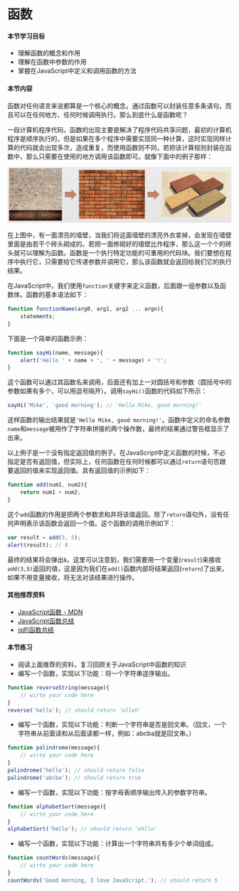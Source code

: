 # 函数

#### 本节学习目标
* 理解函数的概念和作用
* 理解在函数中参数的作用
* 掌握在JavaScript中定义和调用函数的方法

#### 本节内容
函数对任何语言来说都算是一个核心的概念。通过函数可以封装任意多条语句，而且可以在任何地方、任何时候调用执行。那么到底什么是函数呢？

一段计算机程序代码，函数的出现主要是解决了程序代码共享问题，最初的计算机程序是顺序执行的，但是如果在多个程序中需要实现同一种计算，这时实现同样计算的代码就会出现多次，造成重复，而使用函数则不同，若把该计算规则封装在函数中，那么只需要在使用的地方调用该函数即可。就像下面中的例子那样：

![](/assets/function.png)

在上图中，有一面漂亮的墙壁，当我们将这面墙壁的漂亮外衣拿掉，会发现在墙壁里面是由若干个砖头砌成的。若把一面修砌好的墙壁比作程序，那么这一个个的砖头就可以理解为函数。函数是一个执行特定功能的可重用的代码块。我们要想在程序中执行它，只需要给它传递参数并调用它，那么该函数就会返回给我们它的执行结果。

在JavaScript中，我们使用`function`关键字来定义函数，后面跟一组参数以及函数体。函数的基本语法如下：
```JavaScript
function functionName(arg0, arg1, arg2 ... argn){
    statements;
}
```
下面是一个简单的函数示例：
```JavaScript
function sayHi(name, message){
    alert('Hello ' + name + ', ' + message) + '!';
}
```
这个函数可以通过其函数名来调用，后面还有加上一对圆括号和参数（圆括号中的参数如果有多个，可以用逗号隔开）。调用`sayHi()`函数的代码如下所示：
```JavaScript
sayHi('Mike', 'good morning'); // 'Hello Mike, good morning!'
```
这样函数的输出结果就是`'Hello Mike, good morning!'`。函数中定义的命名参数`name`和`message`被用作了字符串拼接的两个操作数，最终的结果通过警告框显示了出来。

以上例子是一个没有指定返回值的例子。在JavaScript中定义函数的时候，不必指定是否有返回值，但实际上，任何函数在任何时候都可以通过`return`语句否跟要返回的值来实现返回值。具有返回值的示例如下：
```JavaScript
function add(num1, num2){
    return num1 + num2;
}
```
这个`add`函数的作用是把两个参数求和并将该值返回。除了`return`语句外，没有任何声明表示该函数会返回一个值。这个函数的调用示例如下：
```JavaScript
var result = add(3, 5);
alert(result); // 8
```
最终的结果将会弹出`8`。这里可以注意到，我们需要用一个变量(`result`)来接收`add(3,5)`返回的值，这是因为我们在`add()`函数内部将结果返回(`return`)了出来，如果不用变量接收，将无法对该结果进行操作。

#### 其他推荐资料
* [JavaScript函数 - MDN](https://developer.mozilla.org/zh-CN/docs/Web/JavaScript/Reference/Global_Objects/Function)
* [JavaScript函数总结](http://www.qeefee.com/js/javascript-function-summary)
* [js的函数总结](http://www.jianshu.com/p/421f158fbbb4?utm_campaign=maleskine&utm_content=note&utm_medium=seo_notes&utm_source=recommendation)

#### 本节练习
* 阅读上面推荐的资料，复习回顾关于JavaScript中函数的知识
* 编写一个函数，实现以下功能：将一个字符串逆序输出。
```JavaScript
function reverseString(message){
    // wirte your code here
}
reverse('hello'); // should return 'olleh'
```
* 编写一个函数，实现以下功能：判断一个字符串是否是回文串。（回文，一个字符串从前面读和从后面读都一样，例如：abcba就是回文串。）
```JavaScript
function palindrome(message){
    // wirte your code here
}
palindrome('hello'); // should return false
palindrome('abcba'); // should return true
```
* 编写一个函数，实现以下功能：按字母表顺序输出传入的参数字符串。
```JavaScript
function alphabetSort(message){
    // wirte your code here
}
alphabetSort('hello'); // should return 'ehllo'
```
* 编写一个函数，实现以下功能：计算出一个字符串共有多少个单词组成。
```JavaScript
function countWords(message){
    // wirte your code here
}
countWords('Good morning, I love JavaScript.'); // should return 5
```